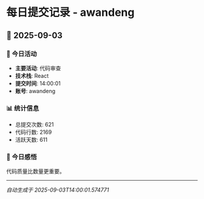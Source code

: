 # 每日提交记录 - awandeng

## 📅 2025-09-03

### 🎯 今日活动
- **主要活动**: 代码审查
- **技术栈**: React
- **提交时间**: 14:00:01
- **账号**: awandeng

### 📊 统计信息
- 总提交次数: 621
- 代码行数: 2169
- 活跃天数: 611

### 💭 今日感悟
代码质量比数量更重要。

---
*自动生成于 2025-09-03T14:00:01.574771*
